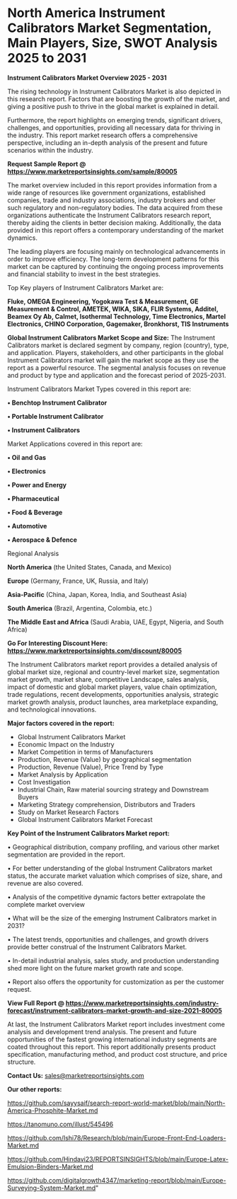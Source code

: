 # North America Instrument Calibrators Market Segmentation, Main Players, Size, SWOT Analysis 2025 to 2031

<Strong> Instrument Calibrators Market Overview 2025 - 2031</strong>

The rising technology in Instrument Calibrators Market is also depicted in this research report. Factors that are boosting the growth of the market, and giving a positive push to thrive in the global market is explained in detail.

Furthermore, the report highlights on emerging trends, significant drivers, challenges, and opportunities, providing all necessary data for thriving in the industry. This report market research offers a comprehensive perspective, including an in-depth analysis of the present and future scenarios within the industry.

<strong>Request Sample Report @ <a href=https://www.marketreportsinsights.com/sample/80005>https://www.marketreportsinsights.com/sample/80005</a></strong>

The market overview included in this report provides information from a wide range of resources like government organizations, established companies, trade and industry associations, industry brokers and other such regulatory and non-regulatory bodies. The data acquired from these organizations authenticate the Instrument Calibrators research report, thereby aiding the clients in better decision making. Additionally, the data provided in this report offers a contemporary understanding of the market dynamics.

The leading players are focusing mainly on technological advancements in order to improve efficiency. The long-term development patterns for this market can be captured by continuing the ongoing process improvements and financial stability to invest in the best strategies.

Top Key players of Instrument Calibrators Market are:

<strong>Fluke, OMEGA Engineering, Yogokawa Test & Measurement, GE Measurement & Control, AMETEK, WIKA, SIKA, FLIR Systems, Additel, Beamex Oy Ab, Calmet, Isothermal Technology, Time Electronics, Martel Electronics, CHINO Corporation, Gagemaker, Bronkhorst, TIS Instruments</strong>

<strong><b>Global Instrument Calibrators Market Scope and Size:</b></strong>
The Instrument Calibrators market is declared segment by company, region (country), type, and application. Players, stakeholders, and other participants in the global Instrument Calibrators market will gain the market scope as they use the report as a powerful resource. The segmental analysis focuses on revenue and product by type and application and the forecast period of 2025-2031.

Instrument Calibrators Market Types covered in this report are:

<strong>• Benchtop Instrument Calibrator

• Portable Instrument Calibrator

• Instrument Calibrators</strong>

Market Applications covered in this report are:

<strong>• Oil and Gas

• Electronics

• Power and Energy

• Pharmaceutical

• Food & Beverage

• Automotive

• Aerospace & Defence</strong> 

Regional Analysis

<strong>North America</strong> (the United States, Canada, and Mexico)

<strong>Europe</strong> (Germany, France, UK, Russia, and Italy)

<strong>Asia-Pacific</strong> (China, Japan, Korea, India, and Southeast Asia)

<strong>South America</strong> (Brazil, Argentina, Colombia, etc.)

<strong>The Middle East and Africa</strong> (Saudi Arabia, UAE, Egypt, Nigeria, and South Africa)

<strong>Go For Interesting Discount Here: <a href=https://www.marketreportsinsights.com/discount/80005>https://www.marketreportsinsights.com/discount/80005</a></strong>

The Instrument Calibrators market report provides a detailed analysis of global market size, regional and country-level market size, segmentation market growth, market share, competitive Landscape, sales analysis, impact of domestic and global market players, value chain optimization, trade regulations, recent developments, opportunities analysis, strategic market growth analysis, product launches, area marketplace expanding, and technological innovations.

<strong><b>Major factors covered in the report:</b></strong>
<ul>
  <li>Global Instrument Calibrators Market </li>
  <li>Economic Impact on the Industry</li>
  <li>Market Competition in terms of Manufacturers</li>
  <li>Production, Revenue (Value) by geographical segmentation</li>
  <li>Production, Revenue (Value), Price Trend by Type</li>
  <li>Market Analysis by Application</li>
  <li>Cost Investigation</li>
  <li>Industrial Chain, Raw material sourcing strategy and Downstream Buyers</li>
  <li>Marketing Strategy comprehension, Distributors and Traders</li>
  <li>Study on Market Research Factors</li>
  <li>Global Instrument Calibrators Market Forecast</li>
</ul>

<strong><b>Key Point of the Instrument Calibrators Market report:</b></strong>

• Geographical distribution, company profiling, and various other market segmentation are provided in the report.

• For better understanding of the global Instrument Calibrators market status, the accurate market valuation which comprises of size, share, and revenue are also covered.

• Analysis of the competitive dynamic factors better extrapolate the complete market overview

• What will be the size of the emerging Instrument Calibrators market in 2031?

• The latest trends, opportunities and challenges, and growth drivers provide better construal of the Instrument Calibrators Market.

• In-detail industrial analysis, sales study, and production understanding shed more light on the future market growth rate and scope.

• Report also offers the opportunity for customization as per the customer request.

<strong><b>View Full Report @ <a href=https://www.marketreportsinsights.com/industry-forecast/instrument-calibrators-market-growth-and-size-2021-80005>https://www.marketreportsinsights.com/industry-forecast/instrument-calibrators-market-growth-and-size-2021-80005</a></b></strong>


At last, the Instrument Calibrators Market report includes investment come analysis and development trend analysis. The present and future opportunities of the fastest growing international industry segments are coated throughout this report. This report additionally presents product specification, manufacturing method, and product cost structure, and price structure.

<strong>Contact Us:</strong>
sales@marketreportsinsights.com

<strong>Our other reports:</strong>

<a href=https://github.com/sayysaif/search-report-world-market/blob/main/North-America-Phosphite-Market.md>https://github.com/sayysaif/search-report-world-market/blob/main/North-America-Phosphite-Market.md</a>

<a href=https://tanomuno.com/illust/545496>https://tanomuno.com/illust/545496</a>

<a href=https://github.com/Ishi78/Research/blob/main/Europe-Front-End-Loaders-Market.md>https://github.com/Ishi78/Research/blob/main/Europe-Front-End-Loaders-Market.md</a>

<a href=https://github.com/Hindavi23/REPORTSINSIGHTS/blob/main/Europe-Latex-Emulsion-Binders-Market.md>https://github.com/Hindavi23/REPORTSINSIGHTS/blob/main/Europe-Latex-Emulsion-Binders-Market.md</a>

<a href=https://github.com/digitalgrowth4347/marketing-report/blob/main/Europe-Surveying-System-Market.md>https://github.com/digitalgrowth4347/marketing-report/blob/main/Europe-Surveying-System-Market.md</a>"
